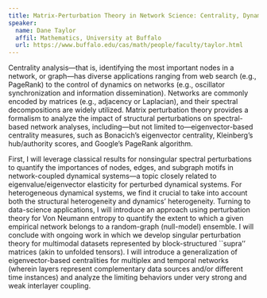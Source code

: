 ```yaml
---
title: Matrix-Perturbation Theory in Network Science: Centrality, Dynamical Systems and Multimodal-Data Analysis
speaker:
  name: Dane Taylor
  affil: Mathematics, University at Buffalo
  url: https://www.buffalo.edu/cas/math/people/faculty/taylor.html
---
```


Centrality analysis—that is, identifying the most important nodes in a network,
or graph—has diverse applications ranging from web search (e.g., PageRank) to
the control of dynamics on networks (e.g., oscillator synchronization and
information dissemination). Networks are commonly encoded by matrices (e.g.,
adjacency or Laplacian), and their spectral decompositions are widely
utilized. Matrix perturbation theory provides a formalism to analyze the impact
of structural perturbations on spectral-based network analyses, including—but
not limited to—eigenvector-based centrality measures, such as Bonacich’s
eigenvector centrality, Kleinberg’s hub/authority scores, and Google’s PageRank
algorithm.

First, I will leverage classical results for nonsingular spectral perturbations
to quantify the importances of nodes, edges, and subgraph motifs in
network-coupled dynamical systems—a topic closely related to
eigenvalue/eigenvector elasticity for perturbed dynamical systems. For
heterogeneous dynamical systems, we find it crucial to take into account both
the structural heterogeneity and dynamics’ heterogeneity. Turning to
data-science applications, I will introduce an approach using perturbation
theory for Von Neumann entropy to quantify the extent to which a given empirical
network belongs to a random-graph (null-model) ensemble. I will conclude with
ongoing work in which we develop singular perturbation theory for multimodal
datasets represented by block-structured ``supra’’ matrices (akin to unfolded
tensors). I will introduce a generalization of eigenvector-based centralities
for multiplex and temporal networks (wherein layers represent complementary data
sources and/or different time instances) and analyze the limiting behaviors
under very strong and weak interlayer coupling.
